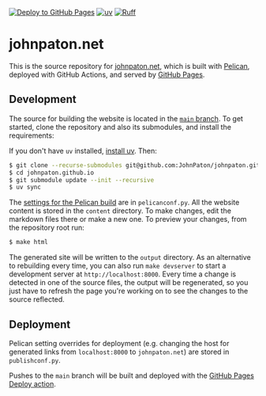 [![Deploy to GitHub Pages](https://github.com/JohnPaton/johnpaton.github.io/actions/workflows/build.yml/badge.svg)](https://github.com/JohnPaton/johnpaton.github.io/actions/workflows/build.yml)
[![uv](https://img.shields.io/endpoint?url=https://raw.githubusercontent.com/astral-sh/uv/main/assets/badge/v0.json)](https://github.com/astral-sh/uv)
[![Ruff](https://img.shields.io/endpoint?url=https://raw.githubusercontent.com/astral-sh/ruff/main/assets/badge/v2.json)](https://github.com/astral-sh/ruff)


# johnpaton.net

This is the source repository for [johnpaton.net](https://johnpaton.net), which is built with [Pelican](https://blog.getpelican.com/), deployed with GitHub Actions, and served by [GitHub Pages](https://pages.github.com/). 

## Development

The source for building the website is located in the [`main` branch](https://github.com/JohnPaton/johnpaton.github.io/tree/ain). To get started, clone the repository and also its submodules, and install the requirements:

If you don't have `uv` installed, [install uv](https://docs.astral.sh/uv/getting-started/installation/). Then:

```bash
$ git clone --recurse-submodules git@github.com:JohnPaton/johnpaton.github.io.git
$ cd johnpaton.github.io
$ git submodule update --init --recursive
$ uv sync
```

The [settings for the Pelican build](https://docs.getpelican.com/en/3.7.1/settings.html) are in `pelicanconf.py`. All the website content is stored in the `content` directory. To make changes, edit the markdown files there or make a new one. To preview your changes, from the repository root run:

```bash
$ make html
```

The generated site will be written to the `output` directory. As an alternative to rebuilding every time, you can also run `make devserver` to start a development server at `http://localhost:8000`. Every time a change is detected in one of the source files, the output will be regenerated, so you just have to refresh the page you're working on to see the changes to the source reflected.

## Deployment

Pelican setting overrides for deployment (e.g. changing the host for generated links from `localhost:8000` to `johnpaton.net`) are stored in `publishconf.py`.

Pushes to the `main` branch will be built and deployed with the [GitHub Pages Deploy action](https://github.com/JamesIves/github-pages-deploy-action).
